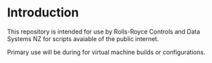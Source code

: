 # Introduction

This repository is intended for use by Rolls-Royce Controls and Data Systems NZ for scripts avaiable of the public internet.

Primary use will be during for virtual machine builds or configurations.